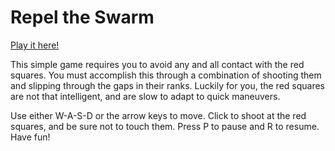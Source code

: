 # Repel the Swarm
[Play it here!](dioxbow.github.io/repel-the-swarm)

This simple game requires you to avoid any and all contact with the red squares. You must accomplish this through a combination of shooting them and slipping through the gaps in their ranks. Luckily for you, the red squares are not that intelligent, and are slow to adapt to quick maneuvers.

Use either W-A-S-D or the arrow keys to move. Click to shoot at the red squares, and be sure not to touch them. Press P to pause and R to resume. Have fun!
